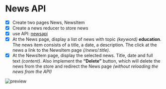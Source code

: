 # News API

- [x] Create two pages News, NewsItem
- [x] Create a news reducer to store news
- [x] use API: [newsapi](https://newsapi.org/)
- [x] At the News page, display a list of news with topic _(keyword)_ **education**. The news item consists of a title, a date, a description. The click at the news a link to the NewsItem page _(/news/:title)_.
- [x] At the NewsItem page, display the selected news. Title, date and full text _(content)_. Also implement the **“Delete”** button, which will delete the news from the store and redirect the News page _(without reloading the news from the API)_

![preview](https://raw.githubusercontent.com/CrappyCodeMaker/news-api/master/public/preview.jpg)
